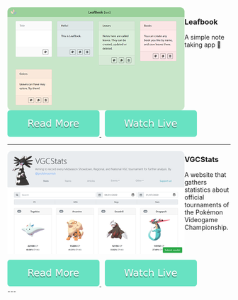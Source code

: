 <img src="../img/leafbook.png" align="left">

### Leafbook 

A simple note taking app 🍃
<br>
<br>
<br>
<br>

<a href="https://github.com/bul-ikana/leafbook">
	<img src="../img/readmore.svg">
</a> 
&nbsp;
<a href="https://leafbook.netlify.app/#/">
	<img src="../img/watchlive.svg">
</a>

---

<img src="../img/vgcstats.png" align="left">

### VGCStats

A website that gathers statistics about official tournaments of the Pokémon Videogame Championship.
<br>
<br>
<br>
<br>

<a href="https://github.com/bul-ikana/vgcstats">
	<img src="../img/readmore.svg">
</a> 
&nbsp;
<a href="https://bul-ikana.github.io/vgcstats/#/">
	<img src="../img/watchlive.svg">
</a>
<br>
---